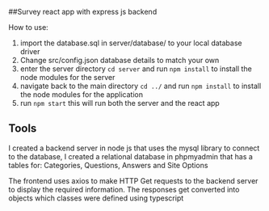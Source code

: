##Survey react app with express js backend

How to use:
1. import the database.sql in server/database/ to your local database driver
2. Change src/config.json database details to match your own
3. enter the server directory `cd server` and run `npm install` to install the node modules for the server
4. navigate back to the main directory `cd ../` and run `npm install` to install the node modules for the application
5. run `npm start` this will run both the server and the react app

## Tools

I created a backend server in node js that uses the mysql library to connect to the database, 
I created a relational database in phpmyadmin that has a tables for: Categories, Questions, Answers and Site Options

The frontend uses axios to make HTTP Get requests to the backend server to display the required information. The responses get converted into objects which classes were defined using typescript
